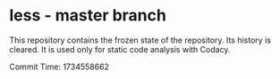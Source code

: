 # less - master branch

This repository contains the frozen state of the repository.
Its history is cleared. It is used only for static code
analysis with Codacy.

Commit Time: 1734558662